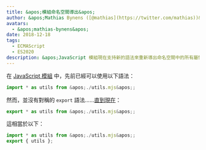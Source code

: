 ```yaml
---
title: &apos;模組命名空間導出&apos;
author: &apos;Mathias Bynens ([@mathias](https://twitter.com/mathias))&apos;
avatars:
  - &apos;mathias-bynens&apos;
date: 2018-12-18
tags:
  - ECMAScript
  - ES2020
description: &apos;JavaScript 模組現在支持新的語法來重新導出命名空間中的所有屬性。&apos;
---
```

在 [JavaScript 模組](/features/modules) 中，先前已經可以使用以下語法：

```js
import * as utils from &apos;./utils.mjs&apos;;
```

然而，並沒有對稱的 `export` 語法……[直到現在](https://github.com/tc39/proposal-export-ns-from)：

```js
export * as utils from &apos;./utils.mjs&apos;;
```

這相當於以下：

```js
import * as utils from &apos;./utils.mjs&apos;;
export { utils };
```
